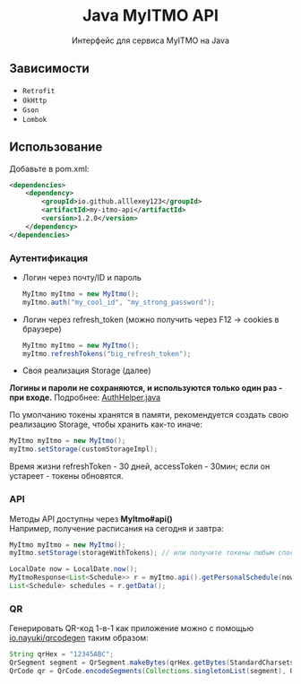 <h1 align = "center">Java MyITMO API</h1>
<p align = "center">Интерфейс для сервиса MyITMO на Java</p>

## Зависимости

- `Retrofit`
- `OkHttp`
- `Gson`
- `Lombok`

## Использование

Добавьте в pom.xml:

```xml
<dependencies>
    <dependency>
        <groupId>io.github.alllexey123</groupId>
        <artifactId>my-itmo-api</artifactId>
        <version>1.2.0</version>
    </dependency>
</dependencies>
```

### Аутентификация

* Логин через почту/ID и пароль
  ```java
  MyItmo myItmo = new MyItmo();
  myItmo.auth("my_cool_id", "my_strong_password");
  ```
* Логин через refresh_token (можно получить через F12 -> cookies в браузере)
  ```java
  MyItmo myItmo = new MyItmo();
  myItmo.refreshTokens("big_refresh_token");
  ```
* Своя реализация Storage (далее)

**Логины и пароли не сохраняются, и используются только один раз - при входе.**
Подробнее: [AuthHelper.java](/src/main/java/api/myitmo/utils/AuthHelper.java)

По умолчанию токены хранятся в памяти, рекомендуется создать свою реализацию Storage, чтобы хранить как-то иначе:

```java
MyItmo myItmo = new MyItmo();
myItmo.setStorage(customStorageImpl);
```

Время жизни refreshToken - 30 дней, accessToken - 30мин; если он устареет - токены обновятся.

### API

Методы API доступны через **MyItmo#api()** <br>
Например, получение расписания на сегодня и завтра:

```java
MyItmo myItmo = new MyItmo();
myItmo.setStorage(storageWithTokens); // или получите токены любым способом выше

LocalDate now = LocalDate.now();
MyItmoResponse<List<Schedule>> r = myItmo.api().getPersonalSchedule(now, now.plusDays(1)).execute().body();
List<Schedule> schedules = r.getData();
```

### QR

Генерировать QR-код 1-в-1 как приложение можно с помощью [io.nayuki/qrcodegen](https://central.sonatype.com/artifact/io.nayuki/qrcodegen) таким образом:

```java
String qrHex = "12345ABC";
QrSegment segment = QrSegment.makeBytes(qrHex.getBytes(StandardCharsets.ISO_8859_1));
QrCode qr = QrCode.encodeSegments(Collections.singletonList(segment), QrCode.Ecc.LOW, 1, 1, 5, false);
```